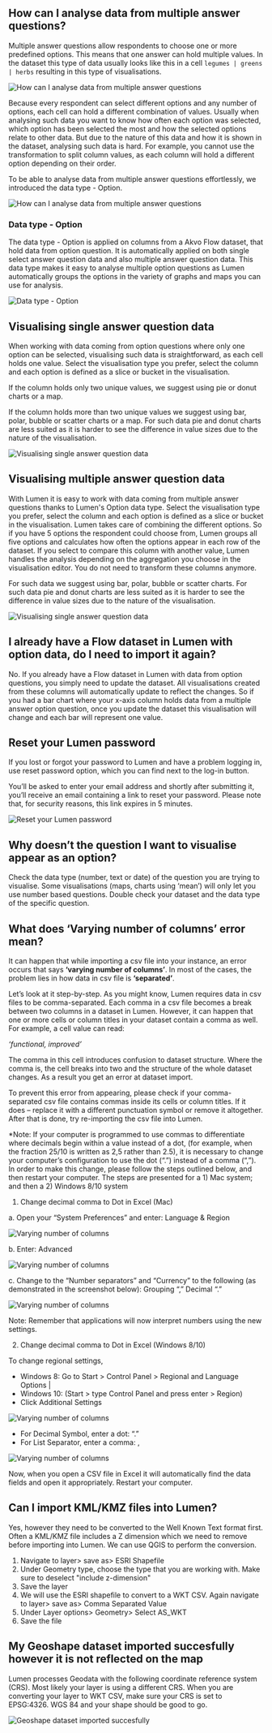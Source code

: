 ## How can I analyse data from multiple answer questions?
Multiple answer questions allow respondents to choose one or more predefined options. This means that one answer can hold multiple values. In the dataset this type of data usually looks like this in a cell `legumes | greens | herbs` resulting in this type of visualisations. 

![How can I analyse data from multiple answer questions](media/multiple_answer_questions.png)

Because every respondent can select different options and any number of options, each cell can hold a different combination of values. Usually when analysing such data you want to know how often each option was selected, which option has been selected the most and how the selected options relate to other data. But due to the nature of this data and how it is shown in the dataset, analysing such data is hard. For example, you cannot use the transformation to split column values, as each column will hold a different option depending on their order. 

To be able to analyse data from multiple answer questions effortlessly, we introduced the data type - Option. 


![How can I analyse data from multiple answer questions](media/option.png)


### Data type - Option
The data type - Option is applied on columns from a Akvo Flow dataset, that hold data from option question. It is automatically applied on both single select answer question data and also multiple answer question data. This data type makes it easy to analyse multiple option questions as Lumen automatically groups the options in the variety of graphs and maps you can use for analysis. 


![ Data type - Option](media/option_2.png)



## Visualising single answer question data 
When working with data coming from option questions where only one option can be selected, visualising such data is straightforward, as each cell holds one value. Select the visualisation type you prefer, select the column and each option is defined as a slice or bucket in the visualisation. 

If the column holds only two unique values, we suggest using pie or donut charts or a map. 

If the column holds more than two unique values we suggest using bar, polar, bubble or scatter charts or a map. For such data pie and donut charts are less suited as it is harder to see the difference in value sizes due to the nature of the visualisation. 

![Visualising single answer question data ](media/single_answer_questions.gif)

## Visualising multiple answer question data 
With Lumen it is easy to work with data coming from multiple answer questions thanks to Lumen's Option data type. Select the visualisation type you prefer, select the column and each option is defined as a slice or bucket in the visualisation. Lumen takes care of combining the different options. So if you have 5 options the respondent could choose from, Lumen groups all five options and calculates how often the options appear in each row of the dataset. If you select to compare this column with another value, Lumen handles the analysis depending on the aggregation you choose in the visualisation editor. You do not need to transform these columns anymore. 

For such data we suggest using bar, polar, bubble or scatter charts. For such data pie and donut charts are less suited as it is harder to see the difference in value sizes due to the nature of the visualisation. 

![Visualising single answer question data ](media/visualize_multiple.gif)


## I already have a Flow dataset in Lumen with option data, do I need to import it again?
No. If you already have a Flow dataset in Lumen with data from option questions, you simply need to update the dataset. All visualisations created from these columns will automatically update to reflect the changes. So if you had a bar chart where your x-axis column holds data from a multiple answer option question, once you update the dataset this visualisation will change and each bar will represent one value. 

## Reset your Lumen password
If you lost or forgot your password to Lumen and have a problem logging in, use reset password option, which you can find next to the log-in button.  

You’ll be asked to enter your email address and shortly after submitting it, you’ll receive an email containing a link to reset your password. Please note that, for security reasons, this link expires in 5 minutes.

![Reset your Lumen password ](media/forgot_password.png)

## Why doesn’t the question I want to visualise appear as an option?
Check the data type (number, text or date) of the question you are trying to visualise. Some visualisations (maps, charts using ‘mean’) will only let you use number based questions. Double check your dataset and the data type of the specific question.

## What does ‘Varying number of columns’ error mean?
It can happen that while importing a csv file into your instance, an error occurs that says **‘varying number of columns’**. In most of the cases, the problem lies in how data in csv file is **‘separated’**.  

Let’s look at it step-by-step. As you might know, Lumen requires data in csv files to be comma-separated. Each comma in a csv file becomes a break between two columns in a dataset in Lumen. However, it can happen that one or more cells or column titles in your dataset contain a comma as well. For example, a cell value can read:

  *‘functional, improved’* 

The comma in this cell introduces confusion to dataset structure. Where the comma is, the cell breaks into two and the structure of the whole dataset changes. As a result you get an error at dataset import. 

To prevent this error from appearing, please check if your comma-separated csv file contains commas inside its cells or column titles. If it does – replace it with a different punctuation symbol or remove it altogether. After that is done, try re-importing the csv file into Lumen.



*Note: If your computer is programmed to use commas to differentiate where decimals begin within a value instead of a dot, (for example, when the fraction 25/10 is written as 2,5 rather than 2.5), it is necessary to change your computer’s configuration to use the dot (“.”) instead of a comma  (“,”). In order to make this change, please follow the steps outlined below, and then restart your computer. The steps are presented for a 1) Mac system; and then a 2) Windows 8/10 system

1. Change decimal comma to Dot in Excel (Mac)

a. Open your “System Preferences” and enter: Language & Region

![Varying number of columns ](media/language_options.png)


b. Enter: Advanced

![Varying number of columns ](media/language_options_2.png)


c. Change to the “Number separators” and “Currency” to the following (as demonstrated in the screenshot below): Grouping “,” Decimal “.”


![Varying number of columns ](media/language_options_3.png)





Note: Remember that applications will now interpret numbers using the new settings.

2. Change decimal comma to Dot in Excel (Windows 8/10)

To change regional settings,

- Windows 8:    Go to Start > Control Panel > Regional and Language Options |
- Windows 10: (Start > type Control Panel and press enter > Region) 
- Click Additional Settings

![Varying number of columns ](media/language_options_4.png)

- For Decimal Symbol, enter a dot: “.”
- For List Separator, enter a comma: ,

![Varying number of columns ](media/language_options_5.png)

Now, when you open a CSV file in Excel it will automatically find the data fields and open it appropriately. Restart your computer. 


## Can I import KML/KMZ files into Lumen?
Yes, however they need to be converted to the Well Known Text format first. Often a KML/KMZ file includes a Z dimension which we need to remove before importing into Lumen. We can use QGIS to perform the conversion.

1. Navigate to layer> save as> ESRI Shapefile
2. Under Geometry type, choose the type that you are working with. Make sure to deselect "include z-dimension"
3. Save the layer
4. We will use the ESRI shapefile to convert to a WKT CSV. Again navigate to layer> save as> Comma Separated Value
5. Under Layer options>  Geometry> Select AS_WKT
6. Save the file


## My Geoshape dataset imported succesfully however it is not reflected on the map
Lumen processes Geodata with the following coordinate reference system (CRS).  Most likely your layer is using a different CRS. When you are converting your layer to WKT CSV, make sure your CRS is set to EPSG:4326. WGS 84 and your shape should be good to go.

![Geoshape dataset imported succesfully ](media/geodata.png)